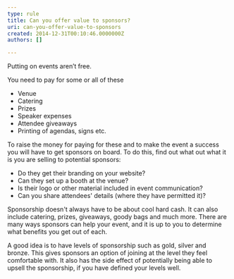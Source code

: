 ```yaml
---
type: rule
title: Can you offer value to sponsors?
uri: can-you-offer-value-to-sponsors
created: 2014-12-31T00:10:46.0000000Z
authors: []

---
```


Putting on events aren’t free. 
 
You need to pay for some or all of these

- Venue
- Catering
- Prizes
- Speaker expenses
- Attendee giveaways
- Printing of agendas, signs etc.


To raise the money for paying for these and to make the event a success you will have to get sponsors on board. To do this, find out what out what it is you are selling to potential sponsors:

- Do they get their branding on your website?
- Can they set up a booth at the venue?
- Is their logo or other material included in event communication?
- Can you share attendees' details (where they have permitted it)?


Sponsorship doesn't always have to be about cool hard cash. It can also include catering, prizes, giveaways, goody bags and much more. There are many ways sponsors can help your event, and it is up to you to determine what benefits you get out of each.

A good idea is to have levels of sponsorship such as gold, silver and bronze. This gives sponsors an option of joining at the level they feel comfortable with. It also has the side effect of potentially being able to upsell the sponsorship, if you have defined your levels well.
